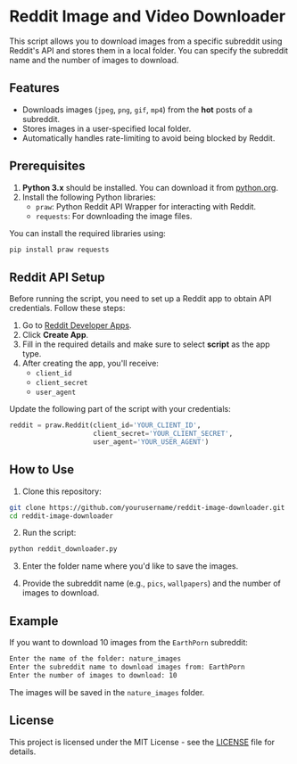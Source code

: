 
# Reddit Image and Video Downloader

This script allows you to download images from a specific subreddit using Reddit's API and stores them in a local folder. You can specify the subreddit name and the number of images to download.

## Features
- Downloads images (`jpeg`, `png`, `gif`, `mp4`) from the **hot** posts of a subreddit.
- Stores images in a user-specified local folder.
- Automatically handles rate-limiting to avoid being blocked by Reddit.

## Prerequisites

1. **Python 3.x** should be installed. You can download it from [python.org](https://www.python.org/).
2. Install the following Python libraries:
   - `praw`: Python Reddit API Wrapper for interacting with Reddit.
   - `requests`: For downloading the image files.

You can install the required libraries using:

```bash
pip install praw requests
```

## Reddit API Setup

Before running the script, you need to set up a Reddit app to obtain API credentials. Follow these steps:

1. Go to [Reddit Developer Apps](https://www.reddit.com/prefs/apps).
2. Click **Create App**.
3. Fill in the required details and make sure to select **script** as the app type.
4. After creating the app, you'll receive:
   - `client_id`
   - `client_secret`
   - `user_agent`

Update the following part of the script with your credentials:

```python
reddit = praw.Reddit(client_id='YOUR_CLIENT_ID',
                     client_secret='YOUR_CLIENT_SECRET',
                     user_agent='YOUR_USER_AGENT')
```

## How to Use

1. Clone this repository:

```bash
git clone https://github.com/yourusername/reddit-image-downloader.git
cd reddit-image-downloader
```

2. Run the script:

```bash
python reddit_downloader.py
```

3. Enter the folder name where you'd like to save the images.

4. Provide the subreddit name (e.g., `pics`, `wallpapers`) and the number of images to download.

## Example

If you want to download 10 images from the `EarthPorn` subreddit:

```bash
Enter the name of the folder: nature_images
Enter the subreddit name to download images from: EarthPorn
Enter the number of images to download: 10
```

The images will be saved in the `nature_images` folder.

## License

This project is licensed under the MIT License - see the [LICENSE](LICENSE) file for details.
